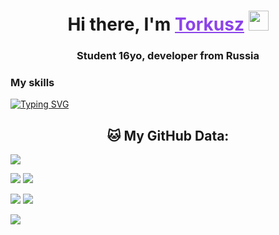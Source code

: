 <h1 align="center">
    Hi there, I'm 
    <a href="https://t.me/skyguy" target="_blank" style="color: #8C43EA">Torkusz</a>
    <img src="https://github.com/blackcater/blackcater/raw/main/images/Hi.gif" height="32">
</h1>

<h3 align="center">
    Student 16yo, developer from Russia
</h3>  

### **My skills**
[![Typing SVG](https://readme-typing-svg.herokuapp.com?font=Oxanium&duration=3000&pause=1500&color=8C43EA&height=30&lines=Python:+Aiogram,+Telethon;SQL:+SQLite;HTML,+CSS+(SCSS))](https://git.io/typing-svg)

<h2 align="center"> 🐱 My GitHub Data: </h2>

<!-- [![GitHub Streak](https://github-readme-streak-stats.herokuapp.com/?user=Torkusz)](https://git.io/streak-stats)
[![Anurag's GitHub stats](https://github-readme-stats.vercel.app/api?username=Torkusz)](https://github.com/anuraghazra/github-readme-stats)
[![Ashutosh's github activity graph](https://activity-graph.herokuapp.com/graph?username=Torkusz)](https://github.com/ashutosh00710/github-readme-activity-graph) -->

![](https://github-profile-summary-cards.vercel.app/api/cards/profile-details?username=Torkusz&theme=solarized_dark)

![](https://github-profile-summary-cards.vercel.app/api/cards/most-commit-language?username=Torkusz&theme=solarized_dark)
![](https://github-profile-summary-cards.vercel.app/api/cards/repos-per-language?username=Torkusz&theme=solarized_dark)

![](https://github-profile-summary-cards.vercel.app/api/cards/stats?username=Torkusz&theme=solarized_dark)
![](https://github-profile-summary-cards.vercel.app/api/cards/productive-time?username=Torkusz&theme=solarized_dark)


![](https://komarev.com/ghpvc/?username=Torkusz)
